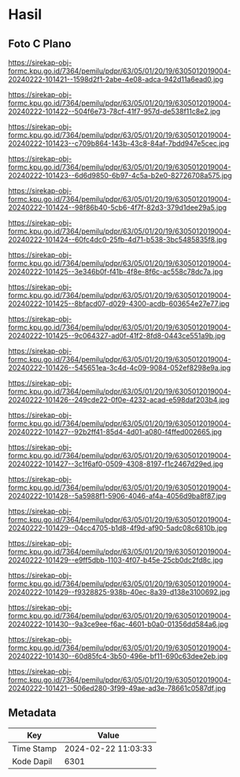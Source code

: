 # Hasil

## Foto C Plano

https://sirekap-obj-formc.kpu.go.id/7364/pemilu/pdpr/63/05/01/20/19/6305012019004-20240222-101421--1598d2f1-2abe-4e08-adca-942d11a6ead0.jpg

https://sirekap-obj-formc.kpu.go.id/7364/pemilu/pdpr/63/05/01/20/19/6305012019004-20240222-101422--504f6e73-78cf-41f7-957d-de538f11c8e2.jpg

https://sirekap-obj-formc.kpu.go.id/7364/pemilu/pdpr/63/05/01/20/19/6305012019004-20240222-101423--c709b864-143b-43c8-84af-7bdd947e5cec.jpg

https://sirekap-obj-formc.kpu.go.id/7364/pemilu/pdpr/63/05/01/20/19/6305012019004-20240222-101423--6d6d9850-6b97-4c5a-b2e0-82726708a575.jpg

https://sirekap-obj-formc.kpu.go.id/7364/pemilu/pdpr/63/05/01/20/19/6305012019004-20240222-101424--98f86b40-5cb6-4f7f-82d3-379d1dee29a5.jpg

https://sirekap-obj-formc.kpu.go.id/7364/pemilu/pdpr/63/05/01/20/19/6305012019004-20240222-101424--60fc4dc0-25fb-4d71-b538-3bc5485835f8.jpg

https://sirekap-obj-formc.kpu.go.id/7364/pemilu/pdpr/63/05/01/20/19/6305012019004-20240222-101425--3e346b0f-f41b-4f8e-8f6c-ac558c78dc7a.jpg

https://sirekap-obj-formc.kpu.go.id/7364/pemilu/pdpr/63/05/01/20/19/6305012019004-20240222-101425--8bfacd07-d029-4300-acdb-603654e27e77.jpg

https://sirekap-obj-formc.kpu.go.id/7364/pemilu/pdpr/63/05/01/20/19/6305012019004-20240222-101425--9c064327-ad0f-41f2-8fd8-0443ce551a9b.jpg

https://sirekap-obj-formc.kpu.go.id/7364/pemilu/pdpr/63/05/01/20/19/6305012019004-20240222-101426--545651ea-3c4d-4c09-9084-052ef8298e9a.jpg

https://sirekap-obj-formc.kpu.go.id/7364/pemilu/pdpr/63/05/01/20/19/6305012019004-20240222-101426--249cde22-0f0e-4232-acad-e598daf203b4.jpg

https://sirekap-obj-formc.kpu.go.id/7364/pemilu/pdpr/63/05/01/20/19/6305012019004-20240222-101427--92b2ff41-85d4-4d01-a080-f4ffed002665.jpg

https://sirekap-obj-formc.kpu.go.id/7364/pemilu/pdpr/63/05/01/20/19/6305012019004-20240222-101427--3c1f6af0-0509-4308-8197-f1c2467d29ed.jpg

https://sirekap-obj-formc.kpu.go.id/7364/pemilu/pdpr/63/05/01/20/19/6305012019004-20240222-101428--5a5988f1-5906-4046-af4a-4056d9ba8f87.jpg

https://sirekap-obj-formc.kpu.go.id/7364/pemilu/pdpr/63/05/01/20/19/6305012019004-20240222-101429--04cc4705-b1d8-4f9d-af90-5adc08c6810b.jpg

https://sirekap-obj-formc.kpu.go.id/7364/pemilu/pdpr/63/05/01/20/19/6305012019004-20240222-101429--e9ff5dbb-1103-4f07-b45e-25cb0dc2fd8c.jpg

https://sirekap-obj-formc.kpu.go.id/7364/pemilu/pdpr/63/05/01/20/19/6305012019004-20240222-101429--f9328825-938b-40ec-8a39-d138e3100692.jpg

https://sirekap-obj-formc.kpu.go.id/7364/pemilu/pdpr/63/05/01/20/19/6305012019004-20240222-101430--9a3ce9ee-f6ac-4601-b0a0-01356dd584a6.jpg

https://sirekap-obj-formc.kpu.go.id/7364/pemilu/pdpr/63/05/01/20/19/6305012019004-20240222-101430--60d85fc4-3b50-496e-bf11-690c63dee2eb.jpg

https://sirekap-obj-formc.kpu.go.id/7364/pemilu/pdpr/63/05/01/20/19/6305012019004-20240222-101421--506ed280-3f99-49ae-ad3e-78661c0587df.jpg


## Metadata

| Key        | Value               |
| ---------- | ------------------- |
| Time Stamp | 2024-02-22 11:03:33 |
| Kode Dapil | 6301                |



